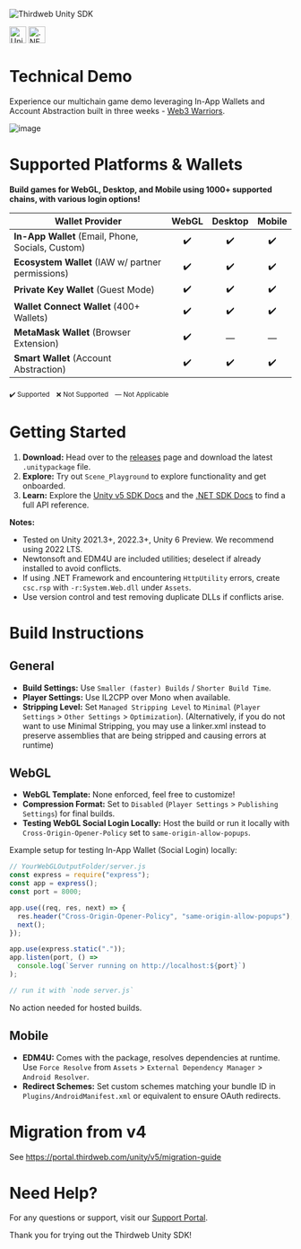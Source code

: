 ![Thirdweb Unity SDK](https://github.com/thirdweb-dev/unity-sdk/assets/43042585/0eb16b66-317b-462b-9eb1-9425c0929c96)

[<img alt="Unity Documentation" src="https://img.shields.io/badge/Unity-Documentation-blue?logo=unity&style=for-the-badge" height="30">](https://portal.thirdweb.com/unity/v5)
[<img alt=".NET Documentation" src="https://img.shields.io/badge/.NET-Documentation-purple?logo=dotnet&style=for-the-badge" height="30">](https://portal.thirdweb.com/dotnet)

# Technical Demo

Experience our multichain game demo leveraging In-App Wallets and Account Abstraction built in three weeks - [Web3 Warriors](https://web3warriors.thirdweb.com/).

![image](https://github.com/thirdweb-dev/unity-sdk/assets/43042585/171198b2-83e7-4c8a-951b-79126dd47abb)

# Supported Platforms & Wallets

**Build games for WebGL, Desktop, and Mobile using 1000+ supported chains, with various login options!**

| Wallet Provider                           | WebGL | Desktop | Mobile |
| ----------------------------------------- | :---: | :-----: | :----: |
| **In-App Wallet** (Email, Phone, Socials, Custom) |  ✔️   |   ✔️    |   ✔️   |
| **Ecosystem Wallet** (IAW w/ partner permissions) |  ✔️   |   ✔️    |   ✔️   |
| **Private Key Wallet** (Guest Mode)       |  ✔️   |   ✔️    |   ✔️   |
| **Wallet Connect Wallet** (400+ Wallets)  |  ✔️   |   ✔️    |   ✔️   |
| **MetaMask Wallet** (Browser Extension)   |  ✔️   |    —    |   —    |
| **Smart Wallet** (Account Abstraction)    |  ✔️   |   ✔️    |   ✔️   |

<sub>✔️ Supported</sub> &nbsp; <sub>❌ Not Supported</sub> &nbsp; <sub>— Not Applicable</sub>

# Getting Started

1. **Download:** Head over to the [releases](https://github.com/thirdweb-dev/unity-sdk/releases) page and download the latest `.unitypackage` file.
2. **Explore:** Try out `Scene_Playground` to explore functionality and get onboarded.
3. **Learn:** Explore the [Unity v5 SDK Docs](https://portal.thirdweb.com/unity/v5) and the [.NET SDK Docs](https://portal.thirdweb.com/dotnet) to find a full API reference.

**Notes:**

- Tested on Unity 2021.3+, 2022.3+, Unity 6 Preview. We recommend using 2022 LTS.
- Newtonsoft and EDM4U are included utilities; deselect if already installed to avoid conflicts.
- If using .NET Framework and encountering `HttpUtility` errors, create `csc.rsp` with `-r:System.Web.dll` under `Assets`.
- Use version control and test removing duplicate DLLs if conflicts arise.

# Build Instructions

## General

- **Build Settings:** Use `Smaller (faster) Builds` / `Shorter Build Time`.
- **Player Settings:** Use IL2CPP over Mono when available.
- **Stripping Level:** Set `Managed Stripping Level` to `Minimal` (`Player Settings` > `Other Settings` > `Optimization`). (Alternatively, if you do not want to use Minimal Stripping, you may use a linker.xml instead to preserve assemblies that are being stripped and causing errors at runtime)

## WebGL

- **WebGL Template:** None enforced, feel free to customize!
- **Compression Format:** Set to `Disabled` (`Player Settings` > `Publishing Settings`) for final builds.
- **Testing WebGL Social Login Locally:** Host the build or run it locally with `Cross-Origin-Opener-Policy` set to `same-origin-allow-popups`.

Example setup for testing In-App Wallet (Social Login) locally:

```javascript
// YourWebGLOutputFolder/server.js
const express = require("express");
const app = express();
const port = 8000;

app.use((req, res, next) => {
  res.header("Cross-Origin-Opener-Policy", "same-origin-allow-popups");
  next();
});

app.use(express.static("."));
app.listen(port, () =>
  console.log(`Server running on http://localhost:${port}`)
);

// run it with `node server.js`
```

No action needed for hosted builds.

## Mobile

- **EDM4U:** Comes with the package, resolves dependencies at runtime. Use `Force Resolve` from `Assets` > `External Dependency Manager` > `Android Resolver`.
- **Redirect Schemes:** Set custom schemes matching your bundle ID in `Plugins/AndroidManifest.xml` or equivalent to ensure OAuth redirects.

# Migration from v4

See https://portal.thirdweb.com/unity/v5/migration-guide

# Need Help?

For any questions or support, visit our [Support Portal](https://thirdweb.com/support).

Thank you for trying out the Thirdweb Unity SDK!
